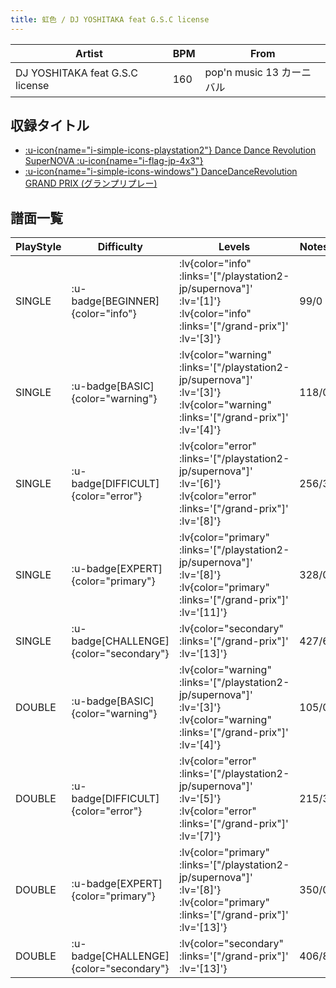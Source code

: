 ```yaml
---
title: 虹色 / DJ YOSHITAKA feat G.S.C license
---
```


|Artist|BPM|From|
|------|---|----|
|DJ YOSHITAKA feat G.S.C license|160|pop'n music 13 カーニバル|

## 収録タイトル

- [ :u-icon{name="i-simple-icons-playstation2"} Dance Dance Revolution SuperNOVA :u-icon{name="i-flag-jp-4x3"} ](/playstation2-jp/supernova)
- [ :u-icon{name="i-simple-icons-windows"} DanceDanceRevolution GRAND PRIX (グランプリプレー)](/grand-prix)

## 譜面一覧

|PlayStyle|Difficulty|Levels|Notes|Movie|
|---------|----------|------|-----|-----|
|SINGLE| :u-badge[BEGINNER]{color="info"} | :lv{color="info" :links='["/playstation2-jp/supernova"]' :lv='[1]'}  :lv{color="info" :links='["/grand-prix"]' :lv='[3]'} |99/0||
|SINGLE| :u-badge[BASIC]{color="warning"} | :lv{color="warning" :links='["/playstation2-jp/supernova"]' :lv='[3]'}  :lv{color="warning" :links='["/grand-prix"]' :lv='[4]'} |118/0||
|SINGLE| :u-badge[DIFFICULT]{color="error"} | :lv{color="error" :links='["/playstation2-jp/supernova"]' :lv='[6]'}  :lv{color="error" :links='["/grand-prix"]' :lv='[8]'} |256/3||
|SINGLE| :u-badge[EXPERT]{color="primary"} | :lv{color="primary" :links='["/playstation2-jp/supernova"]' :lv='[8]'}  :lv{color="primary" :links='["/grand-prix"]' :lv='[11]'} |328/0||
|SINGLE| :u-badge[CHALLENGE]{color="secondary"} | :lv{color="secondary" :links='["/grand-prix"]' :lv='[13]'} |427/6||
|DOUBLE| :u-badge[BASIC]{color="warning"} | :lv{color="warning" :links='["/playstation2-jp/supernova"]' :lv='[3]'}  :lv{color="warning" :links='["/grand-prix"]' :lv='[4]'} |105/0||
|DOUBLE| :u-badge[DIFFICULT]{color="error"} | :lv{color="error" :links='["/playstation2-jp/supernova"]' :lv='[5]'}  :lv{color="error" :links='["/grand-prix"]' :lv='[7]'} |215/3||
|DOUBLE| :u-badge[EXPERT]{color="primary"} | :lv{color="primary" :links='["/playstation2-jp/supernova"]' :lv='[8]'}  :lv{color="primary" :links='["/grand-prix"]' :lv='[13]'} |350/0||
|DOUBLE| :u-badge[CHALLENGE]{color="secondary"} | :lv{color="secondary" :links='["/grand-prix"]' :lv='[13]'} |406/8||
